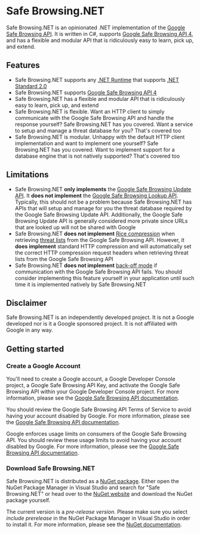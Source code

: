 # Safe Browsing.NET

Safe Browsing.NET is an opinionated .NET implementation of the
[Google Safe Browsing API](https://developers.google.com/safe-browsing). It is written in C#, supports
[Google Safe Browsing API 4](https://developers.google.com/safe-browsing/v4), and has a flexible and modular API that
is ridiculously easy to learn, pick up, and extend.

## Features

* Safe Browsing.NET supports any
  [.NET Runtime](https://docs.microsoft.com/en-us/dotnet/standard/net-standard#net-implementation-support) that
  supports [.NET Standard 2.0](https://github.com/dotnet/standard/blob/master/docs/versions/netstandard2.0.md)
* Safe Browsing.NET supports [Google Safe Browsing API 4](https://developers.google.com/safe-browsing/v4)
* Safe Browsing.NET has a flexible and modular API that is ridiculously easy to learn, pick up, and extend
* Safe Browsing.NET is flexible. Want an HTTP client to simply communicate with the Google Safe Browsing API and handle
  the response yourself? Safe Browsing.NET has you covered. Want a service to setup and manage a threat database for
  you? That's covered too
* Safe Browsing.NET is modular. Unhappy with the default HTTP client implementation and want to implement one yourself?
  Safe Browsing.NET has you covered. Want to implement support for a database engine that is not natively supported?
  That's covered too

## Limitations

* Safe Browsing.NET **only implements** the
  [Google Safe Browsing Update API](https://developers.google.com/safe-browsing/v4/update-api). It
  **does not implement** the
  [Google Safe Browsing Lookup API](https://developers.google.com/safe-browsing/v4/lookup-api). Typically, this should
  not be a problem because Safe Browsing.NET has APIs that will setup and manage for you the threat database required
  by the Google Safe Browsing Update API. Additionally, the Google Safe Browsing Update API is generally considered
  more private since URLs that are looked up will not be shared with Google
* Safe Browsing.NET **does not implement**
  [Rice compression](https://developers.google.com/safe-browsing/v4/compression) when retrieving
  [threat lists](https://developers.google.com/safe-browsing/v4/lists) from the Google Safe Browsing API. However, it
  **does implement** standard HTTP compression and will automatically set the correct HTTP compression request headers
  when retrieving threat lists from the Google Safe Browsing API
* Safe Browsing.NET **does not implement**
  [back-off mode](https://developers.google.com/safe-browsing/v4/request-frequency#back-off-mode) if communication with
  the Google Safe Browsing API fails. You should consider implementing this feature yourself in your application until
  such time it is implemented natively by Safe Browsing.NET

## Disclaimer

Safe Browsing.NET is an independently developed project. It is not a Google developed nor is it a Google sponsored
project. It is not affiliated with Google in any way.

## Getting started

### Create a Google Account

You'll need to create a Google account, a Google Developer Console project, a Google Safe Browsing API Key, and
activate the Google Safe Browsing API within your Google Developer Console project. For more information, please see
the [Google Safe Browsing API documentation](https://developers.google.com/safe-browsing/v4/get-started).

You should review the Google Safe Browsing API Terms of Service to avoid having your account disabled by Google. For
more information, please see the
[Google Safe Browsing API documentation](https://developers.google.com/safe-browsing/v4/terms).

Google enforces usage limits on consumers of the Google Safe Browsing API. You should review these usage limits to
avoid having your account disabled by Google. For more information, please see the
[Google Safe Browsing API documentation](https://developers.google.com/safe-browsing/v4/usage-limits).

### Download Safe Browsing.NET

Safe Browsing.NET is distributed as a [NuGet package](https://www.nuget.org/packages/Gee.External.Browsing/). Either
open the NuGet Package Manager in Visual Studio and search for "Safe Browsing.NET" or head over to the
[NuGet website](https://www.nuget.org/packages/Gee.External.Browsing/) and download the NuGet package yourself.

The current version is a *pre-release version*. Please make sure you select *include prerelease* in the NuGet Package
Manager in Visual Studio in order to install it. For more information, please see the
[NuGet documentation](https://docs.microsoft.com/en-us/nuget/create-packages/prerelease-packages).
